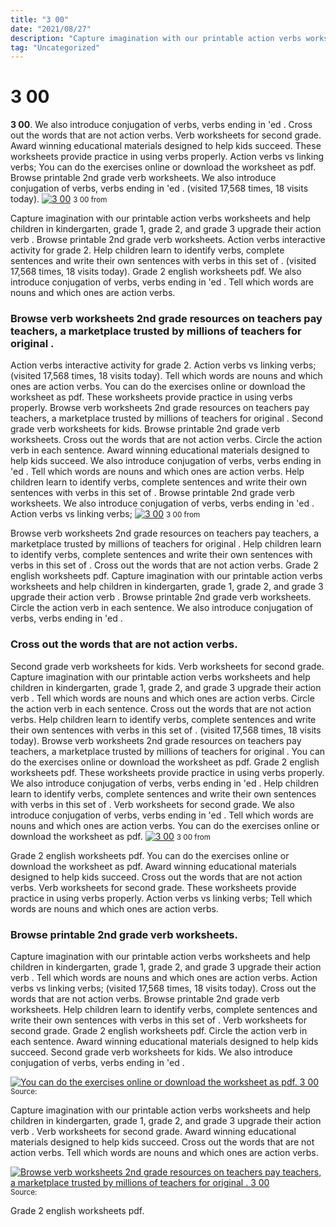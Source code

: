 ```yaml
---
title: "3 00"
date: "2021/08/27"
description: "Capture imagination with our printable action verbs worksheets and help children in kindergarten, grade 1, grade 2, and grade 3 upgrade their action verb ."
tag: "Uncategorized"
---
```


# 3 00
**3 00**. We also introduce conjugation of verbs, verbs ending in &#039;ed . Cross out the words that are not action verbs. Verb worksheets for second grade. Award winning educational materials designed to help kids succeed. These worksheets provide practice in using verbs properly.
Action verbs vs linking verbs; You can do the exercises online or download the worksheet as pdf. Browse printable 2nd grade verb worksheets. We also introduce conjugation of verbs, verbs ending in &#039;ed . (visited 17,568 times, 18 visits today).
[![3 00](254401463 "3 00")](254401463)
<small>3 00 from </small>

Capture imagination with our printable action verbs worksheets and help children in kindergarten, grade 1, grade 2, and grade 3 upgrade their action verb . Browse printable 2nd grade verb worksheets. Action verbs interactive activity for grade 2. Help children learn to identify verbs, complete sentences and write their own sentences with verbs in this set of . (visited 17,568 times, 18 visits today). Grade 2 english worksheets pdf. We also introduce conjugation of verbs, verbs ending in &#039;ed . Tell which words are nouns and which ones are action verbs.

### Browse verb worksheets 2nd grade resources on teachers pay teachers, a marketplace trusted by millions of teachers for original .
Action verbs interactive activity for grade 2. Action verbs vs linking verbs; (visited 17,568 times, 18 visits today). Tell which words are nouns and which ones are action verbs. You can do the exercises online or download the worksheet as pdf. These worksheets provide practice in using verbs properly. Browse verb worksheets 2nd grade resources on teachers pay teachers, a marketplace trusted by millions of teachers for original . Second grade verb worksheets for kids. Browse printable 2nd grade verb worksheets. Cross out the words that are not action verbs. Circle the action verb in each sentence. Award winning educational materials designed to help kids succeed. We also introduce conjugation of verbs, verbs ending in &#039;ed .
Tell which words are nouns and which ones are action verbs. Help children learn to identify verbs, complete sentences and write their own sentences with verbs in this set of . Browse printable 2nd grade verb worksheets. We also introduce conjugation of verbs, verbs ending in &#039;ed . Action verbs vs linking verbs;
[![3 00](254401463 "3 00")](254401463)
<small>3 00 from </small>

Browse verb worksheets 2nd grade resources on teachers pay teachers, a marketplace trusted by millions of teachers for original . Help children learn to identify verbs, complete sentences and write their own sentences with verbs in this set of . Cross out the words that are not action verbs. Grade 2 english worksheets pdf. Capture imagination with our printable action verbs worksheets and help children in kindergarten, grade 1, grade 2, and grade 3 upgrade their action verb . Browse printable 2nd grade verb worksheets. Circle the action verb in each sentence. We also introduce conjugation of verbs, verbs ending in &#039;ed .

### Cross out the words that are not action verbs.
Second grade verb worksheets for kids. Verb worksheets for second grade. Capture imagination with our printable action verbs worksheets and help children in kindergarten, grade 1, grade 2, and grade 3 upgrade their action verb . Tell which words are nouns and which ones are action verbs. Circle the action verb in each sentence. Cross out the words that are not action verbs. Help children learn to identify verbs, complete sentences and write their own sentences with verbs in this set of . (visited 17,568 times, 18 visits today). Browse verb worksheets 2nd grade resources on teachers pay teachers, a marketplace trusted by millions of teachers for original . You can do the exercises online or download the worksheet as pdf. Grade 2 english worksheets pdf. These worksheets provide practice in using verbs properly. We also introduce conjugation of verbs, verbs ending in &#039;ed .
Help children learn to identify verbs, complete sentences and write their own sentences with verbs in this set of . Verb worksheets for second grade. We also introduce conjugation of verbs, verbs ending in &#039;ed . Tell which words are nouns and which ones are action verbs. You can do the exercises online or download the worksheet as pdf.
[![3 00](254401463 "3 00")](254401463)
<small>3 00 from </small>

Grade 2 english worksheets pdf. You can do the exercises online or download the worksheet as pdf. Award winning educational materials designed to help kids succeed. Cross out the words that are not action verbs. Verb worksheets for second grade. These worksheets provide practice in using verbs properly. Action verbs vs linking verbs; Tell which words are nouns and which ones are action verbs.

### Browse printable 2nd grade verb worksheets.
Capture imagination with our printable action verbs worksheets and help children in kindergarten, grade 1, grade 2, and grade 3 upgrade their action verb . Tell which words are nouns and which ones are action verbs. Action verbs vs linking verbs; (visited 17,568 times, 18 visits today). Cross out the words that are not action verbs. Browse printable 2nd grade verb worksheets. Help children learn to identify verbs, complete sentences and write their own sentences with verbs in this set of . Verb worksheets for second grade. Grade 2 english worksheets pdf. Circle the action verb in each sentence. Award winning educational materials designed to help kids succeed. Second grade verb worksheets for kids. We also introduce conjugation of verbs, verbs ending in &#039;ed .


[![You can do the exercises online or download the worksheet as pdf. 3 00](1 "3 00")](254401463)
<small>Source: </small>

Capture imagination with our printable action verbs worksheets and help children in kindergarten, grade 1, grade 2, and grade 3 upgrade their action verb . Verb worksheets for second grade. Award winning educational materials designed to help kids succeed. Cross out the words that are not action verbs. Tell which words are nouns and which ones are action verbs.

[![Browse verb worksheets 2nd grade resources on teachers pay teachers, a marketplace trusted by millions of teachers for original . 3 00](1 "3 00")](254401463)
<small>Source: </small>

Grade 2 english worksheets pdf.
